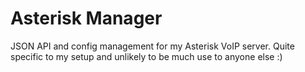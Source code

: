 # Asterisk Manager

JSON API and config management for my Asterisk VoIP server. Quite specific to
my setup and unlikely to be much use to anyone else :)
